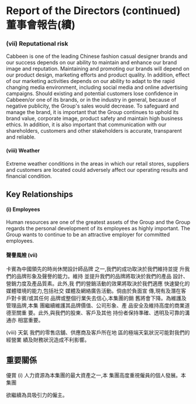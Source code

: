 # Report of the Directors (continued) 董事會報告(續)

### (vii) Reputational risk

Cabbeen is one of the leading Chinese fashion casual designer brands and our success depends on our ability to maintain and enhance our brand image and reputation. Maintaining and promoting our brands will depend on our product design, marketing efforts and product quality. In addition, effect of our marketing activities depends on our ability to adapt to the rapid changing media environment, including social media and online advertising campaigns. Should existing and potential customers lose confidence in Cabbeen/or one of its brands, or in the industry in general, because of negative publicity, the Group's sales would decrease. To safeguard and manage the brand, it is important that the Group continues to uphold its brand value, corporate image, product safety and maintain high business ethics. In addition, it is also important that communication with our shareholders, customers and other stakeholders is accurate, transparent and reliable.

#### (viii) Weather

Extreme weather conditions in the areas in which our retail stores, suppliers and customers are located could adversely affect our operating results and financial condition.

## Key Relationships

#### (i) Employees

Human resources are one of the greatest assets of the Group and the Group regards the personal development of its employees as highly important. The Group wants to continue to be an attractive employer for committed employees.

#### 聲譽風險 (vii)

卡賓為中國領先的時尚休閒設計師品牌 之一,我們的成功取決於我們維持並提 升我們的品牌形象及聲譽的能力。維持 並提升我們的品牌將取決於我們的產品 設計、營銷力度及產品質素。此外,我 們的營銷活動的效果將取決於我們適應 快速變化的媒體環境的能力,包括社交 媒體及網絡廣告活動。倘由於負面宣 傳,現有及潛在客戶對卡賓/或其任何 品牌或整個行業失去信心,本集團的銷 舊將會下降。為維護及管理品牌,本集 團繼續維護其品牌價值、公司形象、產 品安全及維持高度的商業道德至關重 要。此外,與我們的股東、客戶及其他 持份者保持準確、透明及可靠的溝通亦 相當重要。

(viii) 天氣 我們的零售店舖、供應商及客戶所在地 區的極端天氣狀況可能對我們的經營業 績及財務狀況造成不利影響。

## 重要關係

優賞 (i) 人力資源為本集團的最大資產之一,本 集團高度重視僱員的個人發展。本集團

欲繼續為具吸引力的僱主。